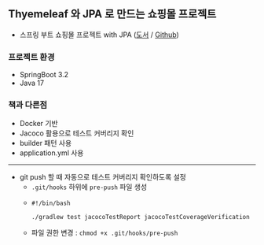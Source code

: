 ## Thyemeleaf 와 JPA 로 만드는 쇼핑몰 프로젝트
* 스프링 부트 쇼핑몰 프로젝트 with JPA ([도서](https://cacu.kr/IG0jyc) / [Github](https://github.com/roadbook2/shop))

### 프로젝트 환경
* SpringBoot 3.2
* Java 17

### 책과 다른점
* Docker 기반
* Jacoco 활용으로 테스트 커버리지 확인
* builder 패턴 사용
* application.yml 사용

---

- git push 할 때 자동으로 테스트 커버리지 확인하도록 설정
  - `.git/hooks` 하위에 `pre-push` 파일 생성
  - ```
    #!/bin/bash
    
    ./gradlew test jacocoTestReport jacocoTestCoverageVerification
    ```
  - 파일 권한 변경 : `chmod +x .git/hooks/pre-push`
  